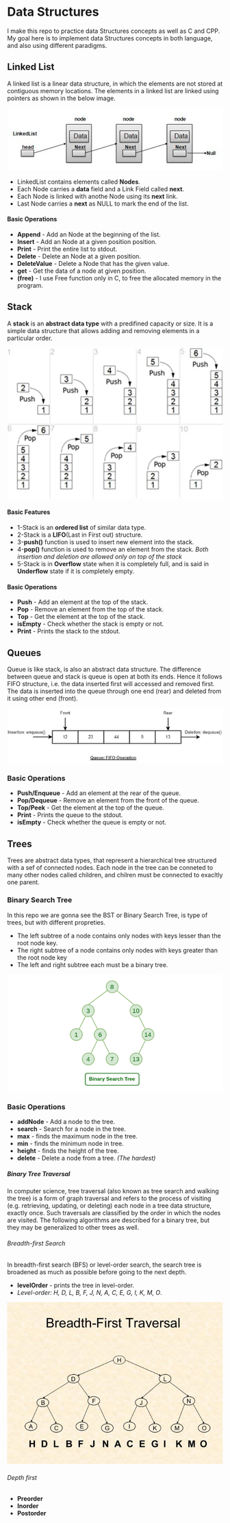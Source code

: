 # Data Structures
I make this repo to practice data Structures concepts as well as C and CPP.
My goal here is to implement data Structures concepts in both language, and also using
different paradigms.

## Linked List

A linked list is a linear data structure, in which the elements are not stored at contiguous
memory locations. The elements in a linked list are linked using pointers as shown in
the below image.

![linked list representation](media/dsa_linkedlist.jpg)

- LinkedList contains elements called **Nodes**.
- Each Node carries a **data** field and a Link Field called **next**.
- Each Node is linked with anothe Node using its **next** link.
- Last Node carries a **next** as NULL to mark the end of the list.

#### Basic Operations

- **Append** - Add an Node at the beginning of the list.
- **Insert** - Add an Node at a given position position.
- **Print** - Print the entire list to stdout.
- **Delete** - Delete an Node at a given position.
- **DeleteValue** - Delete a Node that has the given value.
- **get** - Get the data of a node at given position.
- **(free)** - I use Free function only in C, to free the allocated memory in the program.

## Stack
A **stack** is an **abstract data type** with a predifined capacity or size. It is a simple
data structure that allows adding and removing elements in a particular order.

![simple representation of stack](media/Stack-Data-Structure.webp)

#### Basic Features
- 1-Stack is an **ordered list** of similar data type.
- 2-Stack is a **LIFO**(Last in First out) structure.
- 3-**push()** function is used to insert new element into the stack.
- 4-**pop()** function is used to remove an element from the stack.
    _Both insertion and deletion are allowed only on top of the stack_
- 5-Stack is in **Overflow** state when it is completely full, and is said in 
  **Underflow** state if it is completely empty.

#### Basic Operations
- **Push** - Add an element at the top of the stack.
- **Pop** - Remove an element from the top of the stack.
- **Top** - Get the element at the top of the stack.
- **isEmpty** - Check whether the stack is empty or not.
- **Print** - Prints the stack to the stdout.

## Queues
Queue is like stack, is also an abstract data structure. The difference between queue and stack is queue is open at both its ends. Hence it follows FIFO structure, i.e. the data inserted first will accessed and removed first. The data is inserted into the queue through one end (rear) and deleted from it using other end (front).

![simple representation of queue](media/queues.jpg)

### Basic Operations
- **Push/Enqueue** - Add an element at the rear of the queue.
- **Pop/Dequeue** - Remove an element from the front of the queue.
- **Top/Peek** - Get the element at the top of the queue.
- **Print** - Prints the queue to the stdout.
- **isEmpty** - Check whether the queue is empty or not.


## Trees
Trees are abstract data types, that represent a hierarchical tree structured with a sef of connected nodes. Each node in the tree can be conneted to many other nodes called children, and chilren must be connected to exacltly one parent.

### Binary Search Tree
In this repo we are gonna see the BST or Binary Search Tree, is type of trees, but with different propreties.

- The left subtree of a node contains only nodes with keys lesser than the root node key.
- The right subtree of a node contains only nodes with keys greater than the root node key
- The left and right subtree each must be a binary tree.

![Binary Search Tree](./media/bst.png)

### Basic Operations
- **addNode** - Add a node to the tree.
- **search** - Search for a node in the tree.
- **max** - finds the maximum node in the tree.
- **min** - finds the minimum node in tree.
- **height** - finds the height of the tree.
- **delete** - Delete a node from a tree. *(The hardest)*

##### Binary Tree Traversal
In computer science, tree traversal (also known as tree search and walking the tree) is a form of graph traversal and refers to the process of visiting (e.g. retrieving, updating, or deleting) each node in a tree data structure, exactly once. Such traversals are classified by the order in which the nodes are visited. The following algorithms are described for a binary tree, but they may be generalized to other trees as well. 

###### Breadth-first Search
In breadth-first search (BFS) or level-order search, the search tree is broadened as much as possible before going to the next depth.

- **levelOrder** - prints the tree in level-order.
- *Level-order: H, D, L, B, F, J, N, A, C, E, G, I, K, M, O*.

![breadth-first](./media/binary-search-tree-14-638-1786074081.jpeg)
###### Depth first
- **Preorder**
- **Inorder**
- **Postorder**
